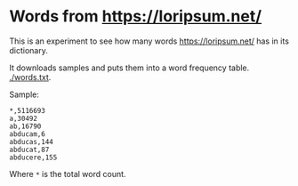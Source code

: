 # Words from https://loripsum.net/

<!--- cspell:locale en, la --->

This is an experiment to see how many words https://loripsum.net/ has in its dictionary.

It downloads samples and puts them into a word frequency table. [./words.txt](./words.txt).

Sample:

```csv
*,5116693
a,30492
ab,16790
abducam,6
abducas,144
abducat,87
abducere,155
```

Where `*` is the total word count.

